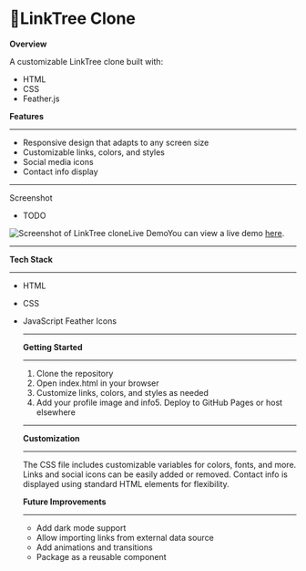 # :evergreen_tree:LinkTree Clone

**Overview**

A customizable LinkTree clone built with:

- HTML
- CSS
- Feather.js

**Features**

  <hr>

- Responsive design that adapts to any screen size
- Customizable links, colors, and styles
- Social media icons
- Contact info display

<hr>

Screenshot

- TODO

![Screenshot of LinkTree clone]()Live DemoYou can view a live demo [here](https://sonnymonroe.github.io/linktree).

<hr>

**Tech Stack**

  <hr>

- HTML
- CSS
- JavaScript Feather Icons
  <hr>

  **Getting Started**
    <hr>

  1. Clone the repository
  2. Open index.html in your browser
  3. Customize links, colors, and styles as needed
  4. Add your profile image and info5. Deploy to GitHub Pages or host elsewhere
  <hr>

  **Customization**
  <hr>

  The CSS file includes customizable variables for colors, fonts, and more. Links and social icons can be easily added or removed. Contact info is displayed using standard HTML elements for flexibility.

  **Future Improvements**
    <hr>

  - Add dark mode support
  - Allow importing links from external data source
  - Add animations and transitions
  - Package as a reusable component
